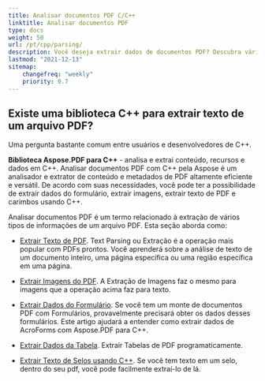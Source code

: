 ```yaml
---
title: Analisar documentos PDF C/C++
linktitle: Analisar documentos PDF
type: docs
weight: 50
url: /pt/cpp/parsing/
description: Você deseja extrair dados de documentos PDF? Descubra vários métodos de extração de dados de PDF com Aspose.PDF para C++.
lastmod: "2021-12-13"
sitemap:
    changefreq: "weekly"
    priority: 0.7
---
```


## Existe uma biblioteca C++ para extrair texto de um arquivo PDF?

Uma pergunta bastante comum entre usuários e desenvolvedores de C++.

**Biblioteca Aspose.PDF para C++** - analisa e extrai conteúdo, recursos e dados em C++.
Analisar documentos PDF com C++ pela Aspose é um analisador e extrator de conteúdo e metadados de PDF altamente eficiente e versátil. De acordo com suas necessidades, você pode ter a possibilidade de extrair dados do formulário, extrair imagens, extrair texto de PDF e carimbos usando C++.

Analisar documentos PDF é um termo relacionado à extração de vários tipos de informações de um arquivo PDF. Esta seção aborda como:

- [Extrair Texto de PDF](/pdf/pt/cpp/extract-text-from-pdf/). Text Parsing ou Extração é a operação mais popular com PDFs prontos. Você aprenderá sobre a análise de texto de um documento inteiro, uma página específica ou uma região específica em uma página.

- [Extrair Imagens do PDF](/pdf/pt/cpp/extract-images-from-the-pdf-file/). A Extração de Imagens faz o mesmo para imagens que a operação acima faz para texto.

- [Extrair Dados do Formulário](/pdf/pt/cpp/extract-data-from-acroform/). Se você tem um monte de documentos PDF com Formulários, provavelmente precisará obter os dados desses formulários. Este artigo ajudará a entender como extrair dados de AcroForms com Aspose.PDF para C++.

- [Extrair Dados da Tabela](/pdf/pt/cpp/extract-data-from-table-in-pdf/). Extrair Tabelas de PDF programaticamente.

- [Extrair Texto de Selos usando C++](/pdf/pt/cpp/extract-text-from-stamps/). Se você tem texto em um selo, dentro do seu pdf, você pode facilmente extraí-lo de lá.